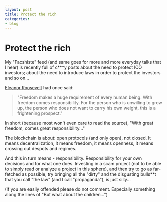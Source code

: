 ```yaml
---
layout: post
title: Protect the rich
categories:
- blog
---
```


# Protect the rich

My "Facshiste" feed (and same goes for more and more everyday talks that I hear) is recently full of c***y posts about the need to protect ICO investors; about the need to introduce laws in order to protect the investors and so on...

[Eleanor Roosevelt](https://en.wikipedia.org/wiki/Eleanor_Roosevelt) had once said:
>"Freedom makes a huge requirement of every human being. With freedom comes responsibility. For the person who is unwilling to grow up, the person who does not want to carry his own weight, this is a frightening prospect."

In short (because most won't even care to read the source), "With great freedom, comes great responsibility..."

The blockchain is about: open protocols (and only open), not closed. It means decentralization, it means freedom, it means openness, it means crossing out despots and regimes.

And this in turn means - responsibility. Responsibility for your own decisions and for what one does. Investing in a scam project (not to be able to simply read or analyze a project in this sphere), and then try to go as far-fetched as possible, try bringing all the "dirty" and the disgusting bulls**t that you call "the law" (and I call "propaganda"), is just silly...

(If you are easily offended please do not comment. Especially something along the lines of "But what about the children...") 
